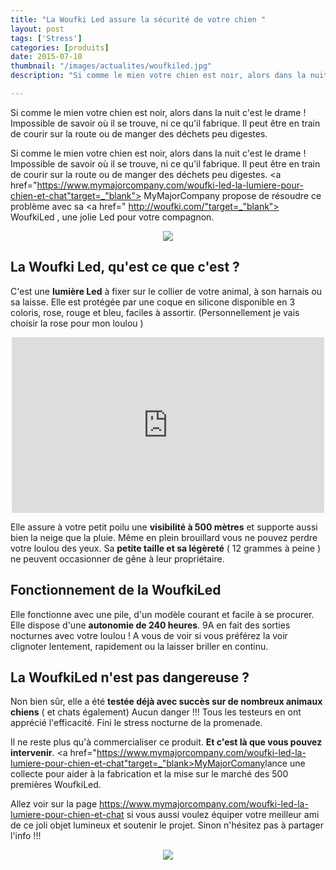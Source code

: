 ```yaml
---
title: "La Woufki Led assure la sécurité de votre chien "
layout: post
tags: ['Stress']
categories: [produits]
date: 2015-07-10
thumbnail: "/images/actualites/woufkiled.jpg"
description: "Si comme le mien votre chien est noir, alors dans la nuit c'est le drame ! Impossible de savoir où il se trouve, ni ce qu'il fabrique. Il peut être en train de courir sur la route ou de manger des déchets peu digestes.    "

---
```


Si comme le mien votre chien est noir, alors dans la nuit c'est le drame ! Impossible de savoir où il se trouve, ni ce qu'il fabrique. Il peut être en train de courir sur la route ou de manger des déchets peu digestes.

Si comme le mien votre chien est noir, alors dans la nuit c'est le drame ! Impossible de savoir où il se trouve, ni ce qu'il fabrique. Il peut être en train de courir sur la route ou de manger des déchets peu digestes.
<a href="https://www.mymajorcompany.com/woufki-led-la-lumiere-pour-chien-et-chat"target=_"blank"> MyMajorCompany </a>propose de résoudre ce problème avec sa <a href=" http://woufki.com/"target=_"blank"> WoufkiLed </a>, une jolie Led pour votre compagnon.




<p align="center"><img src= "/images/actualites/woufkiled.jpg"></p>




## La Woufki Led, qu'est ce que c'est ? ##

C'est une <b>lumière Led</b> à fixer sur le collier de votre animal, à son harnais ou sa laisse. Elle est protégée par une coque en silicone disponible en  3 coloris, rose, rouge et bleu, faciles à assortir. (Personnellement je vais choisir la rose pour mon loulou )

<p align="center"><iframe src="https://player.vimeo.com/video/129701826" width="500" height="281" frameborder="0" webkitallowfullscreen mozallowfullscreen allowfullscreen></iframe></p>

Elle assure à votre petit poilu une <b>visibilité à 500 mètres</b> et supporte aussi bien la neige que la pluie.  Même en plein brouillard vous ne pouvez perdre votre loulou des yeux.
Sa <b>petite taille et sa légèreté</b> ( 12 grammes à peine ) ne peuvent occasionner de gêne à leur propriétaire.

## Fonctionnement de la WoufkiLed ##

Elle fonctionne avec une pile, d'un modèle courant et facile à se procurer. Elle dispose d'une <b>autonomie de 240 heures</b>. 9A en fait des sorties nocturnes avec votre loulou ! A vous de voir si vous préférez la voir clignoter lentement, rapidement ou la laisser briller en continu.

## La WoufkiLed n'est pas dangereuse ? ##
Non bien sûr, elle a été <b>testée déjà avec succès sur de nombreux animaux chiens</b> ( et chats également) Aucun danger !!! Tous les testeurs en ont apprécié l'efficacité. Fini le stress nocturne de la promenade.


Il ne reste plus qu'à commercialiser ce produit. <b>Et c'est là que vous pouvez intervenir</b>.
<a href="https://www.mymajorcompany.com/woufki-led-la-lumiere-pour-chien-et-chat"target=_"blank>MyMajorComany</a>lance une collecte pour aider à la fabrication et la mise sur le marché des 500 premières  WoufkiLed.

Allez voir sur la page https://www.mymajorcompany.com/woufki-led-la-lumiere-pour-chien-et-chat si vous aussi voulez équiper votre meilleur ami de ce joli objet lumineux et soutenir le projet.
Sinon n'hésitez pas à partager l'info !!!

<p align="center"><img src= "/images/actualites/couleurswoufkiled.jpg"></p>




